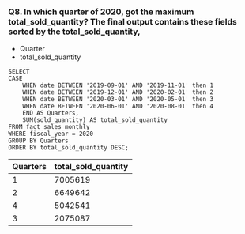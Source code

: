 ### Q8. In which quarter of 2020, got the maximum total_sold_quantity? The final output contains these fields sorted by the total_sold_quantity,
- Quarter 
- total_sold_quantity

```
SELECT 
CASE
    WHEN date BETWEEN '2019-09-01' AND '2019-11-01' then 1  
    WHEN date BETWEEN '2019-12-01' AND '2020-02-01' then 2
    WHEN date BETWEEN '2020-03-01' AND '2020-05-01' then 3
    WHEN date BETWEEN '2020-06-01' AND '2020-08-01' then 4
    END AS Quarters,
    SUM(sold_quantity) AS total_sold_quantity
FROM fact_sales_monthly
WHERE fiscal_year = 2020
GROUP BY Quarters
ORDER BY total_sold_quantity DESC;
```

<table>
  <thead>
    <tr style="text-align: right;">
      <th>Quarters</th>
      <th>total_sold_quantity</th>
    </tr>
  </thead>
  <tbody>
    <tr>
      <td>1</td>
      <td>7005619</td>
    </tr>
    <tr>
      <td>2</td>
      <td>6649642</td>
    </tr>
    <tr>
      <td>4</td>
      <td>5042541</td>
    </tr>
    <tr>
      <td>3</td>
      <td>2075087</td>
    </tr>
  </tbody>
</table>
